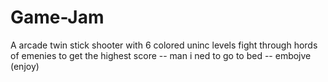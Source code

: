 # Game-Jam
A arcade twin stick shooter with 6 colored uninc levels
fight through hords of emenies to get the highest score
-- man i ned to go to bed --
embojve (enjoy)
